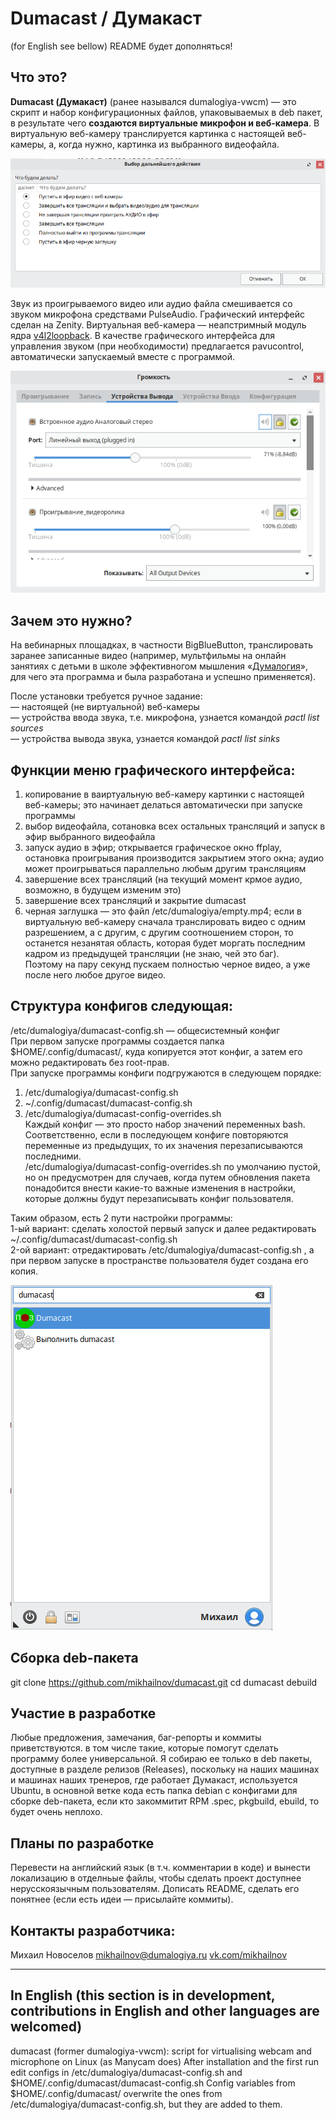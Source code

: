 # Dumacast / Думакаст
(for English see bellow) README будет дополняться!

## Что это?
**Dumacast (Думакаст)** (ранее назывался dumalogiya-vwcm) — это скрипт и набор конфигурационных файлов, упаковываемых в deb пакет, в результате чего **создаются виртуальные микрофон и веб-камера**. В виртуальную веб-камеру транслируется картинка с настоящей веб-камеры, а, когда нужно, картинка из выбранного видеофайла. 

![](img/img2.png) 

Звук из проигрываемого видео или аудио файла смешивается со звуком микрофона средствами PulseAudio. Графический интерфейс сделан на Zenity. Виртуальная веб-камера — неапстримный модуль ядра [v4l2loopback](https://github.com/umlaeute/v4l2loopback/). В качестве графического интерфейса для управления звуком (при необходимости) предлагается pavucontrol, автоматически запускаемый вместе с программой.

![](img/img3.png) 

## Зачем это нужно?
На вебинарных площадках, в частности BigBlueButton, транслировать заранее записанные видео (например, мультфильмы на онлайн занятиях с детьми в школе эффективногом мышления «[Думалогия](http://думалогия.рф/)», для чего эта программа и была разработана и успешно применяется).

После установки требуется ручное задание:<br>
— настоящей (не виртуальной) веб-камеры <br>
— устройства ввода звука, т.е. микрофона, узнается командой *pactl list sources* <br>
— устройства вывода звука, узнается командой *pactl list sinks* <br>

## Функции меню графического интерфейса:
1) копирование в ваиртуальную веб-камеру картинки с настоящей веб-камеры; это начинает делаться автоматически при запуске программы<br>
2) выбор видеофайла, сотановка всех остальных трансляций и запуск в эфир выбранного видеофайла<br>
3) запуск аудио в эфир; открывается графическое окно ffplay, остановка проигрывания производится закрытием этого окна; аудио может проигрываться параллельно любым другим трансляциям<br>
4) завершение всех трансляций (на текущий момент крмое аудио, возможно, в будущем изменим это)<br>
5) завершение всех трансляций и закрытие dumacast<br>
6) черная заглушка — это файл /etc/dumalogiya/empty.mp4; если в виртуальную веб-камеру сначала транслировать видео с одним разрешением, а с другим, с другим соотношением сторон, то останется незанятая область, которая будет моргать последним кадром из предыдущей трансляции (не знаю, чей это баг).<br> Поэтому на пару секунд пускаем полностью черное видео, а уже после него любое другое видео.

## Структура конфигов следующая:
/etc/dumalogiya/dumacast-config.sh ­— общесистемный конфиг <br>
При первом запуске программы создается папка $HOME/.config/dumacast/, куда копируется этот конфиг, а затем его можно редактировать без root-прав.<br>
При запуске программы конфиги подгружаются в следующем порядке:<br>
1) /etc/dumalogiya/dumacast-config.sh<br>
2) ~/.config/dumacast/dumacast-config.sh<br>
3) /etc/dumalogiya/dumacast-config-overrides.sh<br>
Каждый конфиг — это просто набор значений переменных bash. Соответственно, если в последующем конфиге повторяются переменные из предыдущих, то их значения перезаписываются последними.<br>
/etc/dumalogiya/dumacast-config-overrides.sh по умолчанию пустой, но он предусмотрен для случаев, когда путем обновления пакета понадобится внести какие-то важные изменения в настройки, которые должны будут перезаписывать конфиг пользователя.

Таким образом, есть 2 пути настройки программы:<br>
1-ый вариант: сделать холостой первый запуск и далее редактировать ~/.config/dumacast/dumacast-config.sh <br>
2-ой вариант: отредактировать /etc/dumalogiya/dumacast-config.sh , а при первом запуске в пространстве пользователя будет создана его копия.

![](img/img1.png) 

## Сборка deb-пакета
git clone https://github.com/mikhailnov/dumacast.git
cd dumacast
debuild

## Участие в разработке
Любые предложения, замечания, баг-репорты и коммиты приветствуются. в том числе такие, которые помогут сделать программу более универсальной. Я собираю ее только в deb пакеты, доступные в разделе релизов (Releases), поскольку на наших машинах и машинах наших тренеров, где работает Думакаст, используется Ubuntu, в основной ветке кода есть папка debian с конфигами для сборке deb-пакета, если кто закоммитит RPM .spec, pkgbuild, ebuild, то будет очень неплохо.

## Планы по разработке
Перевести на английский язык (в т.ч. комментарии в коде) и вынести локализацию в отделньые файлы, чтобы сделать проект доступнее нерусскоязычным пользователям. 
Дописать README, сделать его понятнее (если есть идеи — присылайте коммиты).

## Контакты разработчика:
Михаил Новоселов
mikhailnov@dumalogiya.ru
[vk.com/mikhailnov](https://vk.com/mikhailnov) 

-------------------------------

## In English (this section is in development, contributions in English and other languages are welcomed)
dumacast (former dumalogiya-vwcm): script for virtualising webcam and microphone on Linux (as Manycam does)
After installation and the first run edit configs in /etc/dumalogiya/dumacast-config.sh and $HOME/.config/dumacast/dumacast-config.sh
Config variables from $HOME/.config/dumacast/ overwrite the ones from /etc/dumalogiya/dumacast-config.sh, but they are added to them.
